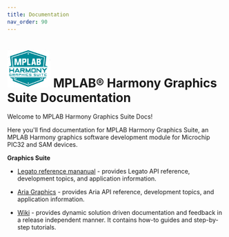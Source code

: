 ```yaml
---
title: Documentation
nav_order: 90
---
```


# ![Microchip Technology](docs/images/mhgs.png) MPLAB® Harmony Graphics Suite Documentation

Welcome to MPLAB Harmony Graphics Suite Docs!

Here you'll find documentation for MPLAB Harmony Graphics Suite, an MPLAB Harmony graphics software development module for Microchip PIC32 and SAM devices.

**Graphics Suite** 

* [Legato reference mananual](https://automaate.github.io/gen2_wiki_sandbox/docs/legato/html/index.html) -  provides Legato API reference, development topics, and application information.

* [Aria Graphics](https://automaate.github.io/gen2_wiki_sandbox/docs/aria/html/index.html) -  provides Aria API reference, development topics, and application information.

* [Wiki](https://github.com/Microchip-MPLAB-Harmony/gfx/wiki) - provides dynamic solution driven documentation and feedback in a release independent manner. It contains how-to guides and step-by-step tutorials.
